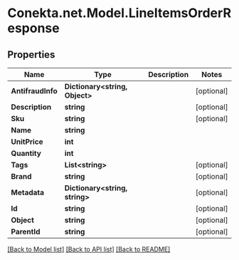 # Conekta.net.Model.LineItemsOrderResponse

## Properties

Name | Type | Description | Notes
------------ | ------------- | ------------- | -------------
**AntifraudInfo** | **Dictionary&lt;string, Object&gt;** |  | [optional] 
**Description** | **string** |  | [optional] 
**Sku** | **string** |  | [optional] 
**Name** | **string** |  | 
**UnitPrice** | **int** |  | 
**Quantity** | **int** |  | 
**Tags** | **List&lt;string&gt;** |  | [optional] 
**Brand** | **string** |  | [optional] 
**Metadata** | **Dictionary&lt;string, string&gt;** |  | [optional] 
**Id** | **string** |  | [optional] 
**Object** | **string** |  | [optional] 
**ParentId** | **string** |  | [optional] 

[[Back to Model list]](../README.md#documentation-for-models) [[Back to API list]](../README.md#documentation-for-api-endpoints) [[Back to README]](../README.md)

